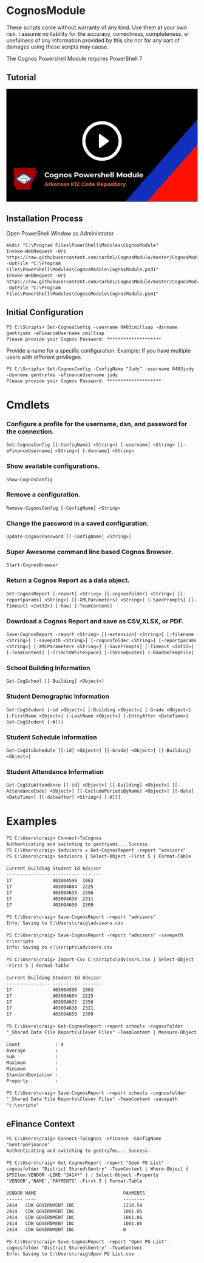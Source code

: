 # CognosModule
These scripts come without warranty of any kind. Use them at your own risk. I assume no liability for the accuracy, correctness, completeness, or usefulness of any information provided by this site nor for any sort of damages using these scripts may cause.

The Cognos Powershell Module requires PowerShell 7

## Tutorial
[![tutorial](/images/youtube_thumbnail.jpg)](https://youtu.be/rdVpaGocKTI)

## Installation Process
Open PowerShell Window as Administrator
````
mkdir "C:\Program Files\PowerShell\Modules\CognosModule"
Invoke-WebRequest -Uri https://raw.githubusercontent.com/carbm1/CognosModule/master/CognosModule.psd1 -OutFile "C:\Program Files\PowerShell\Modules\CognosModule\CognosModule.psd1"
Invoke-WebRequest -Uri https://raw.githubusercontent.com/carbm1/CognosModule/master/CognosModule.psm1 -OutFile "C:\Program Files\PowerShell\Modules\CognosModule\CognosModule.psm1"
````

## Initial Configuration
````
PS C:\Scripts> Set-CognosConfig -username 0403cmillsap -dsnname gentrysms -eFinanceUsername cmillsap
Please provide your Cognos Password: ********************
````
Provide a name for a specific configuration. Example: If you have multiple users with different privileges.
````
PS C:\Scripts> Set-CognosConfig -ConfigName "Judy" -username 0403judy -dsnname gentryfms -eFinanceUsername judy
Please provide your Cognos Password: ********************
````

# Cmdlets

### Configure a profile for the username, dsn, and password for the connection.
````
Set-CognosConfig [[-ConfigName] <String>] [-username] <String> [[-eFinanceUsername] <String>] [-dsnname] <String>
````

### Show available configurations.
```
Show-CognosConfig
````

### Remove a configuration.
````
Remove-CognosConfig [-ConfigName] <String>
````

### Change the password in a saved configuration.
````
Update-CognosPassword [[-ConfigName] <String>]
````

### Super Awesome command line based Cognos Browser.
````
Start-CognosBrowser
````
    
### Return a Cognos Report as a data object.
````
Get-CognosReport [-report] <String> [[-cognosfolder] <String>] [[-reportparams] <String>] [[-XMLParameters] <String>] [-SavePrompts] [[-Timeout] <Int32>] [-Raw] [-TeamContent]
````

### Download a Cognos Report and save as CSV,XLSX, or PDF.
````
Save-CognosReport -report <String> [[-extension] <String>] [-filename <String>] [-savepath <String>] [-cognosfolder <String>] [-reportparams <String>] [-XMLParameters <String>] [-SavePrompts] [-Timeout <Int32>] [-TeamContent] [-TrimCSVWhiteSpace] [-CSVUseQuotes] [-RandomTempFile]
````

### School Building Information
````
Get-CogSchool [[-Building] <Object>]
````

### Student Demographic Information
````
Get-CogStudent [-id <Object>] [-Building <Object>] [-Grade <Object>] [-FirstName <Object>] [-LastName <Object>] [-EntryAfter <DateTime>]
Get-CogStudent [-All]
````

### Student Schedule Information
````
Get-CogStuSchedule [[-id] <Object>] [[-Grade] <Object>] [[-Building] <Object>]
````

### Student Attendance Information
````
Get-CogStuAttendance [[-id] <Object>] [[-Building] <Object>] [[-AttendanceCode] <Object>] [[-ExcludePeriodsByName] <Object>] [[-date] <DateTime>] [[-dateafter] <String>] [-All]
````

# Examples
````
PS C:\Users\craig> Connect-ToCognos
Authenticating and switching to gentrysms... Success.
PS C:\Users\craig> $advisors = Get-CognosReport -report "advisors"
PS C:\Users\craig> $advisors | Select-Object -First 5 | Format-Table

Current Building Student Id Advisor
---------------- ---------- -------
17               403004590  1063
17               403004604  2225
17               403004635  2356
17               403004638  2311
17               403004650  2309

PS C:\Users\craig> Save-CognosReport -report "advisors"
Info: Saving to C:\Users\craig\advisors.csv

PS C:\Users\craig> Save-CognosReport -report "advisors" -savepath c:\scripts
Info: Saving to c:\scripts\advisors.csv

PS C:\Users\craig> Import-Csv C:\Scripts\advisors.csv | Select-Object -First 5 | Format-Table

Current Building Student Id Advisor
---------------- ---------- -------
17               403004590  1063
17               403004604  2225
17               403004635  2356
17               403004638  2311
17               403004650  2309

PS C:\Users\craig> Get-CognosReport -report schools -cognosfolder "_Shared Data File Reports\Clever Files" -TeamContent | Measure-Object

Count             : 4
Average           :
Sum               :
Maximum           :
Minimum           :
StandardDeviation :
Property          :

PS C:\Users\craig> Save-CognosReport -report schools -cognosfolder "_Shared Data File Reports\Clever Files" -TeamContent -savepath "c:\scripts"
````

## eFinance Context
````
PS C:\Users\craig> Connect-ToCognos -eFinance -ConfigName "GentryeFinance"
Authenticating and switching to gentryfms... Success.

PS C:\Users\craig> Get-CognosReport -report "Open PO List" -cognosfolder "District Shared\Gentry" -TeamContent | Where-Object { $PSItem.VENDOR -LIKE "2414*" } | Select-Object -Property 'VENDOR','NAME','PAYMENTS' -First 5 | Format-Table

VENDOR NAME                                PAYMENTS
------ ----                                --------
2414   CDW GOVERNMENT INC                  1218.54
2414   CDW GOVERNMENT INC                  1061.05
2414   CDW GOVERNMENT INC                  1061.06
2414   CDW GOVERNMENT INC                  1061.06
2414   CDW GOVERNMENT INC                  0

PS C:\Users\craig> Save-CognosReport -report "Open PO List" -cognosfolder "District Shared\Gentry" -TeamContent
Info: Saving to C:\Users\craig\Open PO List.csv
````